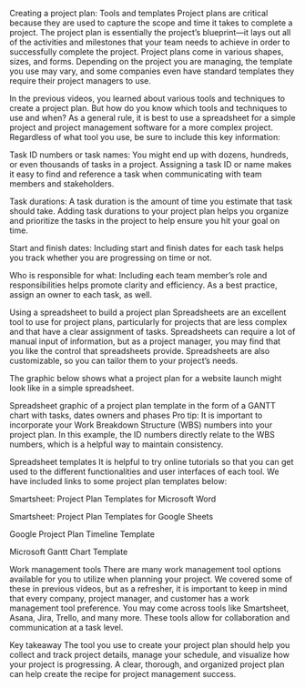 Creating a project plan: Tools and templates
Project plans are critical because they are used to capture the scope and time it takes to complete a project. The project plan is essentially the project’s blueprint—it lays out all of the activities and milestones that your team needs to achieve in order to successfully complete the project. Project plans come in various shapes, sizes, and forms. Depending on the project you are managing, the template you use may vary, and some companies even have standard templates they require their project managers to use. 

In the previous videos, you learned about various tools and techniques to create a project plan. But how do you know which tools and techniques to use and when? As a general rule, it is best to use a spreadsheet for a simple project and project management software for a more complex project. Regardless of what tool you use, be sure to include this key information: 

Task ID numbers or task names: You might end up with dozens, hundreds, or even thousands of tasks in a project. Assigning a task ID or name makes it easy to find and reference a task when communicating with team members and stakeholders. 

Task durations: A task duration is the amount of time you estimate that task should take. Adding task durations to your project plan helps you organize and prioritize the tasks in the project to help ensure you hit your goal on time. 

Start and finish dates: Including start and finish dates for each task helps you track whether you are progressing on time or not. 

Who is responsible for what: Including each team member’s role and responsibilities helps promote clarity and efficiency. As a best practice, assign an owner to each task, as well.

Using a spreadsheet to build a project plan
Spreadsheets are an excellent tool to use for project plans, particularly for projects that are less complex and that have a clear assignment of tasks. Spreadsheets can require a lot of manual input of information, but as a project manager, you may find that you like the control that spreadsheets provide. Spreadsheets are also customizable, so you can tailor them to your project’s needs. 

The graphic below shows what a project plan for a website launch might look like in a simple spreadsheet.

Spreadsheet graphic of a project plan template in the form of a GANTT chart with tasks, dates owners and phases
Pro tip: It is important to incorporate your Work Breakdown Structure (WBS) numbers into your project plan. In this example, the ID numbers directly relate to the WBS numbers, which is a helpful way to maintain consistency. 

Spreadsheet templates
It is helpful to try online tutorials so that you can get used to the different functionalities and user interfaces of each tool. We have included links to some project plan templates below:

Smartsheet: Project Plan Templates for Microsoft Word

Smartsheet: Project Plan Templates for Google Sheets

Google Project Plan Timeline Template

Microsoft Gantt Chart Template

Work management tools
There are many work management tool options available for you to utilize when planning your project. We covered some of these in previous videos, but as a refresher, it is important to keep in mind that every company, project manager, and customer has a work management tool preference. You may come across tools like Smartsheet, Asana, Jira, Trello, and many more. These tools allow for collaboration and communication at a task level. 

Key takeaway
The tool you use to create your project plan should help you collect and track project details, manage your schedule, and visualize how your project is progressing. A clear, thorough, and organized project plan can help create the recipe for project management success.

